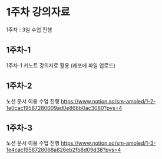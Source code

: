 # 1주차 강의자료

1주차 : 3일 수업 진행

## 1주차-1
1주차-1 키노트 강의자료 활용 (레포에 파일 업로드)

## 1주차-2
노션 문서 이용 수업 진행
https://www.notion.so/sm-amoled/1-2-1e0cac19587280009ad0e868b0ac3080?pvs=4

## 1주차-3
노션 문서 이용 수업 진행
https://www.notion.so/sm-amoled/1-3-1e4cac1958728068a826eb2fb8d09d38?pvs=4
